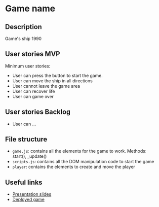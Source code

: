 # Game name

<!-- When you finish, add a nice screenshot of your game -->
<!--[<img src="./img/page.png">]()-->

## Description

Game's ship 1990

## User stories MVP

Minimum user stories:
- User can press the button to start the game.
- User can move the ship in all directions
- User cannot leave the game area
- User can recover life
- User can game over



## User stories Backlog  

- User can ...

## File structure

- <code>game.js</code>: contains all the elements for the game to work. Methods: start(), \_update()
- <code>scripts.js</code>: contains all the DOM manipulation code to start the game
- <code>player</code>: contains the elements to create and move the player

## Useful links

<!-- When you finish, add these links and commit -->

- [Presentation slides]()
- [Deployed game]()
